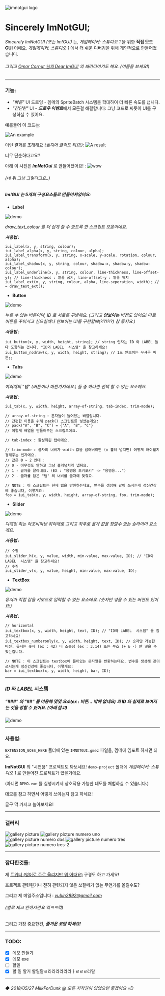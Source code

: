 ![imnotgui logo](https://TandyRum1024.github.io/imnotgui_huge.png)

# Sincerely ImNotGUI;


*Sincerely ImNotGUI (또는 Im!GUI)* 는, *게임메이커: 스튜디오 1* 을 위한 **직접 모드 GUI** 이에요.
*게임메이커: 스튜디오 1* 에서 더 쉬운 디버깅을 위해 개인적으로 만들어졌습니다.

###### *그리고 [Omar Cornut 님의 Dear ImGUI](https://github.com/ocornut/imgui) 의 패러디이기도 해요. (이름을 보세요!)*
&NewLine;

---

### 기능:
* *"빠른"* UI 드로잉 - 겜메의 SpriteBatch 시스템을 학대하여 더 빠른 속도를 냅니다.
* *"간단한"* UI - ***드로우 이벤트***에서 모든걸 해결합니다: 그냥 코드로 짜듯이 UI를 구성하실 수 있어요.

예를들어 이 코드는:

![An example](https://TandyRum1024.github.io/imnotgui/example-code.png)

이런 결과를 초래해요 *(심지어 클릭도 되요!)*:
![A result](https://TandyRum1024.github.io/imnotgui/example-result.png)

너무 단순하다고요?

아래 이 사진은 ***ImNotGui*** 로 만들어졌어요! :
![wow](https://TandyRum1024.github.io/imnotgui/gal2.png)
###### *(네 뭐 그냥 그렇다고요..)*
&NewLine;
##### **Im!GUI** 는 5개의 구성요소들로 만들어져있어요:

* **Label**

![demo](https://TandyRum1024.github.io/imnotgui/example-label.png)

*draw_text_colour 를 더 쉽게 쓸 수 있도록 한 스크립트 모음이에요.*

***사용법 :***

```
iui_label(x, y, string, colour);
iui_label_alpha(x, y, string, colour, alpha);
iui_label_transform(x, y, string, x-scale, y-scale, rotation, colour, alpha);
iui_label_shadow(x, y, string, colour, shadow-x, shadow-y, shadow-colour);
iui_label_underline(x, y, string, colour, line-thickness, line-offset-y); // line-thickness : 밑줄 굵기, line-offset-y : 밑줄 위치
iui_label_ext(x, y, string, colour, alpha, line-seperation, width); // = draw_text_ext();
```

* **Button**

![demo](https://TandyRum1024.github.io/imnotgui/example-button.png)

*누를 수 있는 버튼이며, ID 로 서로를 구별해요. (그리고 ***안보이는*** 버전도 있어요! 따로 버튼을 꾸미시고 싶으실때나 안보이는 UI를 구현할떄(?!?!?!?) 참 좋지요.)*

***사용법 :***

```
iui_button(x, y, width, height, string); // string 인자는 ID 와 LABEL 둘 다 포함하는 겁니다. "ID와 LABEL  시스템" 을 참고하세요!
iui_button_nodraw(x, y, width, height, string); // 1도 안보이는 무셔운 버튼;;
```

* **Tabs**

![demo](https://TandyRum1024.github.io/imnotgui/example-tabs.png)

*여러개의 "탭" (버튼이나 마찬가지에요.) 들 중 하나만 선택 할 수 있는 요소에요.*

***사용법 :***

```
iui_tab(x, y, width, height, array-of-string, tab-index, trim-mode);

// array-of-string : 문자들이 들어있는 배열입니다.
// 간편한 이용을 위해 pack() 스크립트를 넣었는데요:
// pack("A", "B", "C") = {"A", "B", "C"}
// 이렇게 배열을 만들어주는 스크립트에요.

// tab-index : 활성화된 탭이에요.

// trim-mode : 글자의 너비가 width 값을 넘어버리면 (= 흘러 넘치면) 어떻게 해야할지 정해주는 인자에요.
// 값은 0 ~ 2 인데 :
// 0 - 아무것도 안하고 그냥 흘러넘치게 냅둬요.
// 1 - 글자를 잘라내요. (EX : "웅앵웅 초키포키" -> "웅앵웅...")
// 2 - 글자를 담은 "탭" 의 너비를 글자에 맞춰요.

// NOTE : 이 스크립트는 현재 탭을 반환하는데요, 변수를 생성해 같이 쓰시는게 정신건강에 좋습니다, 이렇게요:
foo = iui_tab(x, y, width, height, array-of-string, foo, trim-mode);
```

* **Slider**

![demo](https://TandyRum1024.github.io/imnotgui/example-slider.png)

*디제잉 하는 아조씨마냥 위아래로 그리고 좌우로 옮겨 값을 정할수 있는 슬라이더 요소에요.*

***사용법 :***

```
// 수평
iui_slider_h(x, y, value, width, min-value, max-value, ID); // "ID와 LABEL  시스템" 을 참고하세요!
// 수직
iui_slider_v(x, y, value, height, min-value, max-value, ID);
```

* **TextBox**

![demo](https://TandyRum1024.github.io/imnotgui/example-textbox.png)

*유저가 직접 값을 키보드로 입력할 수 있는 요소에요. (숫자만 넣을 수 있는 버전도 있어요!)*

***사용법 :***

```
// horizontal
iui_textbox(x, y, width, height, text, ID); // "ID와 LABEL  시스템" 을 참고하세요!
iui_textbox_numberonly(x, y, width, height, text, ID); // 숫자만 가능한 버전. 유저는 숫자 (ex : 42) 나 소숫점 (ex : 3.14) 또는 부호 (+ & -) 만 넣을 수 있는겁니다.

// NOTE : 이 스크립트는 textbox에 들어있는 문자열을 반환하는데요, 변수를 생성해 같이 쓰시는게 정신건강에 좋습니다, 이렇게요:
bar = iui_textbox(x, y, width, height, bar, ID);
```

---
### ***ID*** 와 ***LABEL*** 시스템
##### "###" 와 "##" 를 이용해 몇몇 요소(ex : 버튼... 밖에 없네요) 의 ID 와 실제로 보여지는 것을 정할 수 있어요. (아래 참고)
![demo](https://TandyRum1024.github.io/imnotgui/example-id-label.png)

---
### 사용법:

`EXTENSION_GOES_HERE` 폴더에 있는 `IMNOTGUI.gmez` 파일을, 겜메에 임포트 하시면 되요.

**ImNotGUI** 의 "시연용" 프로젝트도 봐보세요! `demo-project` 폴더에 *게임메이커: 스튜디오 1* 로 만들어진 프로젝트가 있을거에요.

(아니면 `DEMO.exe` 를 실행시켜서 상호작용 가능한 데모를 체험하실 수 있습니다.)

데모를 참고 하면서 어떻게 쓰이는지 참고 하세요!

글구 막 가지고 놀아보세요!

----------

### 갤러리

![gallery picture](https://TandyRum1024.github.io/imnotgui/logo-small.png)
![gallery picture numero uno](https://TandyRum1024.github.io/imnotgui/gal1.png)
![gallery picture numero dos](https://TandyRum1024.github.io/imnotgui/gal2.png)
![gallery picture numero tres](https://TandyRum1024.github.io/imnotgui/gal-demo-button.png)
![gallery picture numero tres-2](https://TandyRum1024.github.io/imnotgui/gal-demo-slider.png)

---

### 잡다한것들:

제 [트위터 (영어로 주로 올리지만 뭐 어때요)](https://twitter.com/ZIKBAKGURI) 구경도 하고 가세요!

프로젝트 관련된거나 전혀 관련되지 않은 쓰잘떼기 없는 무언가를 올릴수도?

그리고 제 메일주소입니다 : *yubin2892@gmail.com*

###### (별로 체크 안하지만요 엌ㅋㅋ컼)

그리고 가장 중요한건, ***즐거운 코딩 하세요!***

---

### TODO:

- [x] 데모 만들기
- [x] 데모 exe
- [ ] 할일
- [x] 할 일 할거 할일랄ㄹ라라라라라라ㅏㄹㄹㄹ라랄

---

###### ◆ 2018/05/27 MilkForDunk @ 모든 저작권이 있었으면 좋겠어요 =D